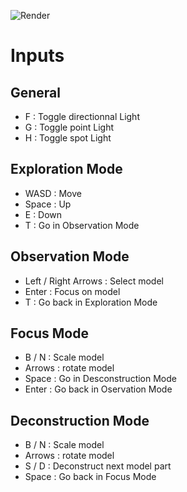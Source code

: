 ![Render](https://github.com/Skyrize/HW_OpenGL/blob/main/render.png)

# Inputs
## General
- F : Toggle directionnal Light
- G : Toggle point Light
- H : Toggle spot Light
## Exploration Mode
- WASD : Move
- Space : Up
- E : Down
- T : Go in Observation Mode
## Observation Mode
- Left / Right Arrows : Select model
- Enter : Focus on model
- T : Go back in Exploration Mode
## Focus Mode
- B / N : Scale model
- Arrows : rotate model
- Space : Go in Desconstruction Mode
- Enter : Go back in Oservation Mode
## Deconstruction Mode
- B / N : Scale model
- Arrows : rotate model
- S / D : Deconstruct next model part
- Space : Go back in Focus Mode